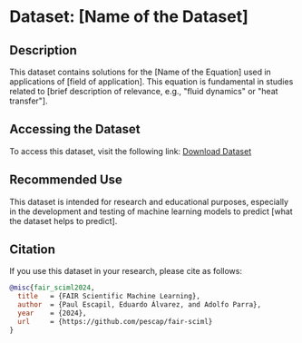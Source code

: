 # Dataset: [Name of the Dataset]

## Description

This dataset contains solutions for the [Name of the Equation] used in applications of [field of application]. This equation is fundamental in studies related to [brief description of relevance, e.g., "fluid dynamics" or "heat transfer"].

## Accessing the Dataset

To access this dataset, visit the following link: [Download Dataset](URL_OF_THE_DATASET)

## Recommended Use

This dataset is intended for research and educational purposes, especially in the development and testing of machine learning models to predict [what the dataset helps to predict].

## Citation

If you use this dataset in your research, please cite as follows:

```bibtex
@misc{fair_sciml2024,
  title   = {FAIR Scientific Machine Learning},
  author  = {Paul Escapil, Eduardo Álvarez, and Adolfo Parra},
  year    = {2024},
  url     = {https://github.com/pescap/fair-sciml}
}